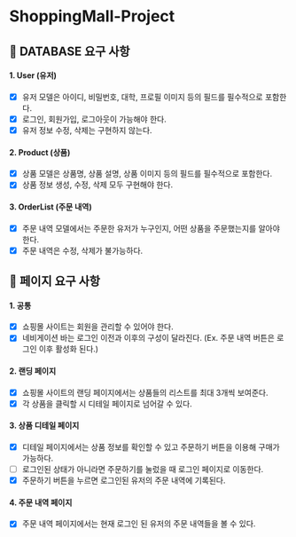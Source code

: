 # ShoppingMall-Project

## 📌 DATABASE 요구 사항
#### 1. User (유저)
- [X] 유저 모델은 아이디, 비밀번호, 대학, 프로필 이미지 등의 필드를 필수적으로 포함한다. 
- [X] 로그인, 회원가입, 로그아웃이 가능해야 한다.
- [X] 유저 정보 수정, 삭제는 구현하지 않는다. 
#### 2. Product (상품)
- [X] 상품 모델은 상품명, 상품 설명, 상품 이미지 등의 필드를 필수적으로 포함한다.
- [X] 상품 정보 생성, 수정, 삭제 모두 구현해야 한다.
#### 3. OrderList (주문 내역)
- [X] 주문 내역 모델에서는 주문한 유저가 누구인지, 어떤 상품을 주문했는지를 알아야 한다.
- [X] 주문 내역은 수정, 삭제가 불가능하다.

## 📌 페이지 요구 사항
#### 1. 공통
- [X] 쇼핑몰 사이트는 회원을 관리할 수 있어야 한다.
- [X] 네비게이션 바는 로그인 이전과 이후의 구성이 달라진다. (Ex. 주문 내역 버튼은 로그인 이후 활성화 된다.)

#### 2. 랜딩 페이지
- [X] 쇼핑몰 사이트의 랜딩 페이지에서는 상품들의 리스트를 최대 3개씩 보여준다.
- [X] 각 상품을 클릭할 시 디테일 페이지로 넘어갈 수 있다.

#### 3. 상품 디테일 페이지
- [X] 디테일 페이지에서는 상품 정보를 확인할 수 있고 주문하기 버튼을 이용해 구매가 가능하다.
- [ ] 로그인된 상태가 아니라면 주문하기를 눌렀을 때 로그인 페이지로 이동한다.
- [X] 주문하기 버튼을 누르면 로그인된 유저의 주문 내역에 기록된다.

#### 4. 주문 내역 페이지
- [X] 주문 내역 페이지에서는 현재 로그인 된 유저의 주문 내역들을 볼 수 있다.
